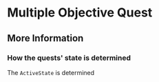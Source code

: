 # Multiple Objective Quest

## More Information

### How the quests' state is determined

The <span class='jdl-questsystem-models-activestate'>`ActiveState`</span> is determined

